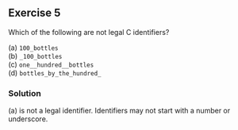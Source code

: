 ## Exercise 5
Which of the following are not legal C identifiers?

(a) `100_bottles`</br>
(b) `_100_bottles`</br>
(c) `one__hundred__bottles`</br>
(d) `bottles_by_the_hundred_`

### Solution
(a) is not a legal identifier. Identifiers may not start with a number or underscore.